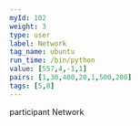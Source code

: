 ```yaml
---
myId: 102
weight: 3
type: user
label: Network
tag_name: ubuntu
run_time: /bin/python
value: [557,4,-1,1]
pairs: [1,30,400,20,1,500,200]
tags: [5,8]
---
```

participant Network

